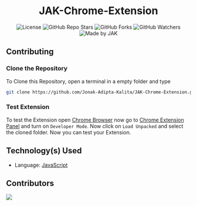 <div align='center'>

# JAK-Chrome-Extension

![License](https://img.shields.io/github/license/Jonak-Adipta-Kalita/JAK-Chrome-Extension?style=for-the-badge)
![GitHub Repo Stars](https://img.shields.io/github/stars/Jonak-Adipta-Kalita/JAK-Chrome-Extension?style=for-the-badge)
![GitHub Forks](https://img.shields.io/github/forks/Jonak-Adipta-Kalita/JAK-Chrome-Extension?style=for-the-badge)
![GitHub Watchers](https://img.shields.io/github/watchers/Jonak-Adipta-Kalita/JAK-Chrome-Extension?style=for-the-badge)
![Made by JAK](https://img.shields.io/badge/BeastNight%20TV-Made%20by%20JAK-blue?style=for-the-badge)

</div>

## Contributing

### Clone the Repository

To Clone this Repository, open a terminal in a empty folder and type

```bash
git clone https://github.com/Jonak-Adipta-Kalita/JAK-Chrome-Extension.git
```

### Test Extension

To test the Extension open [Chrome Browser](https://www.googleadservices.com/pagead/aclk?sa=L&ai=DChcSEwiC94vV_P_yAhV8nUsFHV2qDRcYABAAGgJzZg&ohost=www.google.com&cid=CAESQOD2UOFqLJr2ZMo7Oj1V1Y03IpxpuFITHXnfF1LAdvJzePe_Nq4ZLxgQXDnyHfp58GNhm-VO6zKnDaT0dyqbg9c&sig=AOD64_2O9vqVNN3OxLtxhvl-8WLRimeKCg&q&nis=1&adurl&ved=2ahUKEwid04TV_P_yAhUczjgGHeyrBQwQ0Qx6BAgCEAE)
now go to [Chrome Extension Panel](chrome://extensions/) and turn on `Developer Mode`. Now click
on `Load Unpacked` and select the cloned folder. Now you can test your Extension.

## Technology(s) Used

-   Language: [JavaScript](https://www.javascript.com/)

## Contributors

<a href = "https://github.com/Jonak-Adipta-Kalita/JAK-Chrome-Extension/graphs/contributors">
	<img src="https://contrib.rocks/image?repo=Jonak-Adipta-Kalita/JAK-Chrome-Extension" />
</a>
